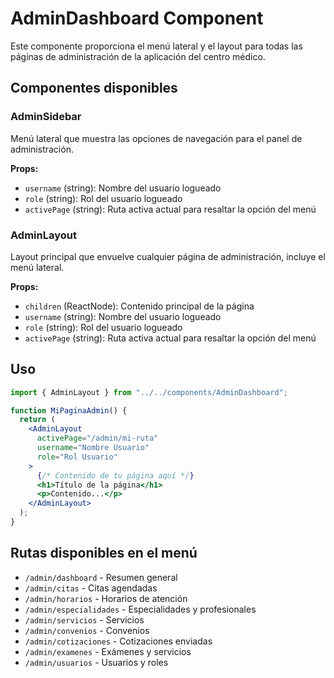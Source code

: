 # AdminDashboard Component

Este componente proporciona el menú lateral y el layout para todas las páginas de administración de la aplicación del centro médico.

## Componentes disponibles

### AdminSidebar

Menú lateral que muestra las opciones de navegación para el panel de administración.

**Props:**
- `username` (string): Nombre del usuario logueado
- `role` (string): Rol del usuario logueado
- `activePage` (string): Ruta activa actual para resaltar la opción del menú

### AdminLayout

Layout principal que envuelve cualquier página de administración, incluye el menú lateral.

**Props:**
- `children` (ReactNode): Contenido principal de la página
- `username` (string): Nombre del usuario logueado
- `role` (string): Rol del usuario logueado
- `activePage` (string): Ruta activa actual para resaltar la opción del menú

## Uso

```jsx
import { AdminLayout } from "../../components/AdminDashboard";

function MiPaginaAdmin() {
  return (
    <AdminLayout 
      activePage="/admin/mi-ruta" 
      username="Nombre Usuario" 
      role="Rol Usuario"
    >
      {/* Contenido de tu página aquí */}
      <h1>Título de la página</h1>
      <p>Contenido...</p>
    </AdminLayout>
  );
}
```

## Rutas disponibles en el menú

- `/admin/dashboard` - Resumen general
- `/admin/citas` - Citas agendadas
- `/admin/horarios` - Horarios de atención
- `/admin/especialidades` - Especialidades y profesionales
- `/admin/servicios` - Servicios
- `/admin/convenios` - Convenios
- `/admin/cotizaciones` - Cotizaciones enviadas
- `/admin/examenes` - Exámenes y servicios
- `/admin/usuarios` - Usuarios y roles
